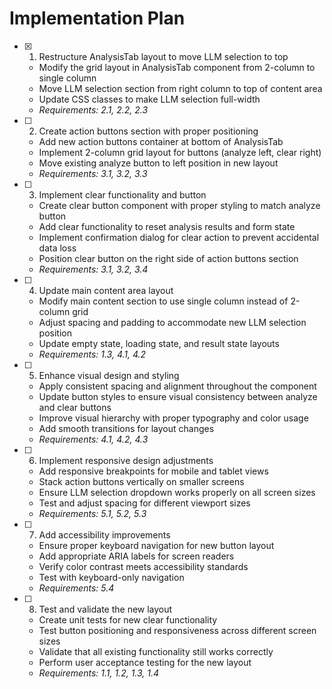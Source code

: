 # Implementation Plan

- [x] 1. Restructure AnalysisTab layout to move LLM selection to top



  - Modify the grid layout in AnalysisTab component from 2-column to single column
  - Move LLM selection section from right column to top of content area
  - Update CSS classes to make LLM selection full-width
  - _Requirements: 2.1, 2.2, 2.3_

- [ ] 2. Create action buttons section with proper positioning
  - Add new action buttons container at bottom of AnalysisTab
  - Implement 2-column grid layout for buttons (analyze left, clear right)
  - Move existing analyze button to left position in new layout
  - _Requirements: 3.1, 3.2, 3.3_

- [ ] 3. Implement clear functionality and button
  - Create clear button component with proper styling to match analyze button
  - Add clear functionality to reset analysis results and form state
  - Implement confirmation dialog for clear action to prevent accidental data loss
  - Position clear button on the right side of action buttons section
  - _Requirements: 3.1, 3.2, 3.4_

- [ ] 4. Update main content area layout
  - Modify main content section to use single column instead of 2-column grid
  - Adjust spacing and padding to accommodate new LLM selection position
  - Update empty state, loading state, and result state layouts
  - _Requirements: 1.3, 4.1, 4.2_

- [ ] 5. Enhance visual design and styling
  - Apply consistent spacing and alignment throughout the component
  - Update button styles to ensure visual consistency between analyze and clear buttons
  - Improve visual hierarchy with proper typography and color usage
  - Add smooth transitions for layout changes
  - _Requirements: 4.1, 4.2, 4.3_

- [ ] 6. Implement responsive design adjustments
  - Add responsive breakpoints for mobile and tablet views
  - Stack action buttons vertically on smaller screens
  - Ensure LLM selection dropdown works properly on all screen sizes
  - Test and adjust spacing for different viewport sizes
  - _Requirements: 5.1, 5.2, 5.3_

- [ ] 7. Add accessibility improvements
  - Ensure proper keyboard navigation for new button layout
  - Add appropriate ARIA labels for screen readers
  - Verify color contrast meets accessibility standards
  - Test with keyboard-only navigation
  - _Requirements: 5.4_

- [ ] 8. Test and validate the new layout
  - Create unit tests for new clear functionality
  - Test button positioning and responsiveness across different screen sizes
  - Validate that all existing functionality still works correctly
  - Perform user acceptance testing for the new layout
  - _Requirements: 1.1, 1.2, 1.3, 1.4_